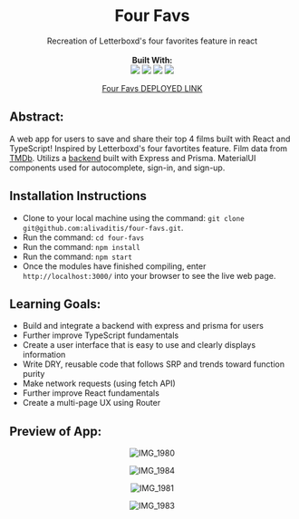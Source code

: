 <div align="center">
<h1> Four Favs </h1>
Recreation of Letterboxd's four favorites feature in react<br> 

<br>
<b>Built With:</b>
<br>

  <img src="https://img.shields.io/badge/React-20232A?style=for-the-badge&logo=react&logoColor=61DAFB" />
  <img src="https://img.shields.io/badge/TypeScript-3178C6?style=for-the-badge&logo=TypeScript&logoColor=FFF" /> 
  <img src="https://img.shields.io/badge/CSS3-1572B6?style=for-the-badge&logo=css3&logoColor=white" /> 
  <img src="https://img.shields.io/badge/HTML5-E34F26?style=for-the-badge&logo=html5&logoColor=white" />
  
[Four Favs DEPLOYED LINK](https://four-favs.vercel.app/)
</div>


## Abstract: 
A web app for users to save and share their top 4 films built with React and TypeScript!  Inspired by Letterboxd's four favortites feature.  Film data from [TMDb](https://www.themoviedb.org/?language=en-US).  Utilizs a [backend](https://github.com/alivaditis/four-favs-be) built with Express and Prisma.  MaterialUI components used for autocomplete, sign-in, and sign-up.

## Installation Instructions 
- Clone to your local machine using the command: `git clone git@github.com:alivaditis/four-favs.git`.
- Run the command: `cd four-favs`
- Run the command: `npm install`
- Run the command: `npm start`
- Once the modules have finished compiling, enter `http://localhost:3000/` into your browser to see the live web page. 

## Learning Goals:
- Build and integrate a backend with express and prisma for users
- Further improve TypeScript fundamentals
- Create a user interface that is easy to use and clearly displays information
- Write DRY, reusable code that follows SRP and trends toward function purity
- Make network requests (using fetch API)
- Further improve React fundamentals
- Create a multi-page UX using Router

## Preview of App:

<div align="center">

![IMG_1980](https://github.com/alivaditis/four-favs/assets/123565022/69d44841-2d6c-41b4-a5f4-c409a3a3dc2d)

![IMG_1984](https://github.com/alivaditis/four-favs/assets/123565022/a940694f-468d-4acb-8072-b8b37848e26b)

![IMG_1981](https://github.com/alivaditis/four-favs/assets/123565022/eb0c98d6-bfcf-416b-81cf-a3de5f36543f)

![IMG_1983](https://github.com/alivaditis/four-favs/assets/123565022/736cbb4d-651f-4de7-96f0-ad08a59cb0c1)

</div>

